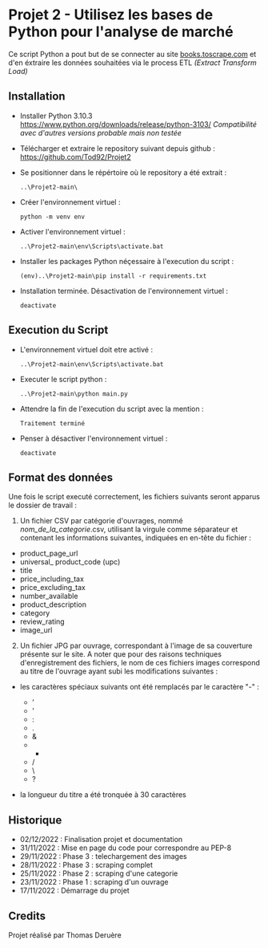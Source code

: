 # Projet 2 - Utilisez les bases de Python pour l'analyse de marché


Ce script Python a pout but de se connecter au site [books.toscrape.com](books.toscrape.com) et d'en éxtraire les données souhaitées via le process ETL *(Extract Transform Load)*


## Installation

* Installer Python 3.10.3 https://www.python.org/downloads/release/python-3103/
_Compatibilité avec d'autres versions probable mais non testée_

* Télécharger et extraire le repository suivant depuis github :
https://github.com/Tod92/Projet2

* Se positionner dans le répértoire où le repository a été extrait :

  `..\Projet2-main\`

* Créer l'environnement virtuel :

  `python -m venv env`

* Activer l'environnement virtuel :

  `..\Projet2-main\env\Scripts\activate.bat`

* Installer les packages Python néçessaire à l'execution du script :

  `(env)..\Projet2-main\pip install -r requirements.txt`

* Installation terminée. Désactivation de l'environnement virtuel :

  `deactivate`

## Execution du Script

* L'environnement virtuel doit etre activé :

  `..\Projet2-main\env\Scripts\activate.bat`

* Executer le script python :

  `..\Projet2-main\python main.py`

* Attendre la fin de l'execution du script avec la mention :

  `Traitement terminé`

* Penser à désactiver l'environnement virtuel :

  `deactivate`

## Format des données

Une fois le script executé correctement, les fichiers suivants seront apparus le dossier de travail :

1. Un fichier CSV par catégorie d'ouvrages, nommé _nom_de_la_categorie_.csv, utilisant la virgule comme séparateur et contenant les informations suivantes, indiquées en en-tête du fichier :

* product_page_url
* universal_ product_code (upc)
* title
* price_including_tax
* price_excluding_tax
* number_available
* product_description
* category
* review_rating
* image_url

2. Un fichier JPG par ouvrage, correspondant à l'image de sa couverture présente sur le site.
A noter que pour des raisons techniques d'enregistrement des fichiers, le nom de ces fichiers images correspond au titre de l'ouvrage ayant subi les modifications suivantes :

* les caractères spéciaux suivants ont été remplacés par le caractère "-" :

  * ’
  * '
  * :
  * .
  * &
  * *
  * /
  * \\
  * ?

* la longueur du titre a été tronquée à 30 caractères


## Historique

* 02/12/2022 : Finalisation projet et documentation
* 31/11/2022 : Mise en page du code pour correspondre au PEP-8
* 29/11/2022 : Phase 3 : telechargement des images
* 28/11/2022 : Phase 3 : scraping complet
* 25/11/2022 : Phase 2 : scraping d'une categorie
* 23/11/2022 : Phase 1 : scraping d'un ouvrage
* 17/11/2022 : Démarrage du projet

## Credits
Projet réalisé par Thomas Deruère
